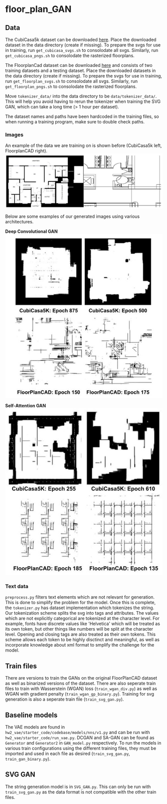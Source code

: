 # floor_plan_GAN
## Data
The CubiCasa5k dataset can be downloaded [here](https://zenodo.org/records/2613548). Place the downloaded dataset in the data directory (create if missing). To prepare the svgs for use in training, run `get_cubicasa_svgs.sh` to consolodate all svgs. Similarly, run `get_cubicasa_pngs.sh` to consolodate the rasterized floorplans.

The FloorplanCad dataset can be downloaded [here](https://floorplancad.github.io) and consists of two training datasets and a testing dataset. Place the downloaded datasets in the data directory (create if missing). To prepare the svgs for use in training, run `get_floorplan_svgs.sh` to consolodate all svgs. Similarly, run `get_floorplan_pngs.sh` to consolodate the rasterized floorplans.

Move `tokenizer_data/` into the data directory to be `data/tokenizer_data/`. This will help you avoid having to rerun the tokenizer when training the SVG GAN, which can take a long time (> 1 hour per dataset).

The dataset names and paths have been hardcoded in the training files, so when running a training program, make sure to double check paths.
### Images
An example of the data we are training on is shown before (CubiCasa5k left, FloorplanCAD right).
![image](examples/ex_floor_plans.jpg)

Below are some examples of our generated images using various architectures.

**Deep Convolutional GAN**
![image](examples/DCGAN-Small.jpg)

**Self-Attention GAN**
![image](examples/SAGAN.jpg)

### Text data
`preprocess.py` filters text elements which are not relevant for generation. This is done to simplify the problem for the model. Once this is complete, the `tokenizer.py` has dataset implementation which tokenizes the string. Our tokenization scheme splits the svg into tags and attributes. The values which are not explicitly categorical are tokenized at the character level. For example, fonts have discrete values like 'Helvetica' which will be treated as its own token, but other things like numbers will be split at the character level. Opening and closing tags are also treated as their own tokens. This scheme allows each token to be highly disctinct and meaningful, as well as incorporate knowledge about xml format to smplify the challenge for the model.
## Train files
There are versions to train the GANs on the original FloorPlanCAD dataset as well as binarized versions of the dataset. There are also seperate train files to train with Wasserstein (WGAN) loss (`train_wgan_div.py`) as well as WGAN with gradient penalty (`train_wgan_gp_binary.py`). Training for svg generation is also a seperate train file (`train_svg_gan.py`).
## Baseline models
The VAE models are found in `hw2_vae/starter_code/codebase/models/nns/v1.py` and can be run with `hw2_vae/starter_code/run_vae.py`. DCGAN and SA-GAN can be found as `Generator` and `Generator2` in `GAN_model.py` respectively. To run the models in various train configurations using the different training files, they must be imported and used in each file as desired (`train_svg_gan.py`, `train_gan_binary.py`).
## SVG GAN
The string generation model is in `SVG_GAN.py`. This can only be run with `train_svg_gan.py` as the data format is not compatible with the other train files.
